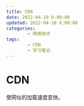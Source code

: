 ```yaml
---
title: CDN
date: 2022-04-10 6:00:00
updated: 2022-04-10 6:00:00
categories:
        - 网络技术
tags:
        - CDN
        - 学习笔记
---
```




# CDN

使网址的加载速度变快。